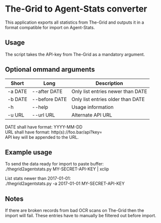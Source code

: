 # The-Grid to Agent-Stats converter
This application exports all statistics from The-Grid and outputs it in a format compatible for import on Agent-Stats.

## Usage
The script takes the API-key from The-Grid as a mandatory argument.  

## Optional ommand arguments
| Short   | Long          | Description                       |
| ------- | ------------- | --------------------------------- |
| -a DATE | --after DATE  | Only list entries newer than DATE |
| -b DATE | --before DATE | Only list entries older than DATE |
| -h      | --help        | Usage information                 |
| -u URL  | --url URL     | Alternate API URL                 |
  
DATE shall have format: YYYY-MM-DD  
URL shall have format: http(s)://foo.bar/api?key=  
API key will be appended to the URL.

## Example usage
To send the data ready for import to paste buffer:  
./thegrid2agentstats.py MY-SECRET-API-KEY | xclip  
  
List stats newer than 2017-01-01:  
./thegrid2agentstats.py -a 2017-01-01 MY-SECRET-API-KEY

## Notes
If there are broken records from bad OCR scans on The-Grid then the import will fail. These entries have to manually be filtered out before import.

